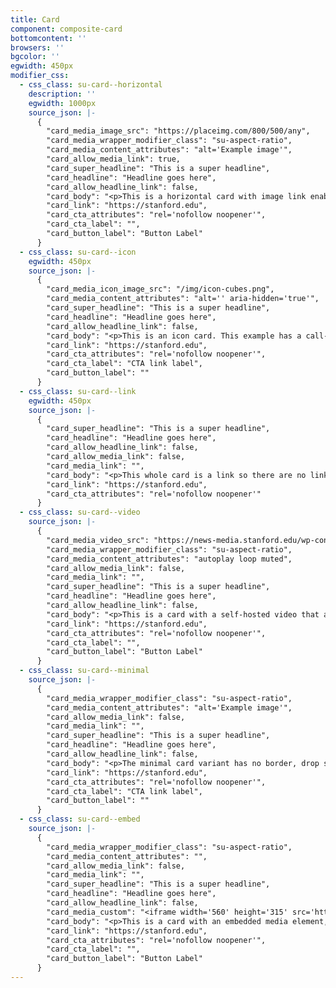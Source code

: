 ```yaml
---
title: Card
component: composite-card
bottomcontent: ''
browsers: ''
bgcolor: ''
egwidth: 450px
modifier_css:
  - css_class: su-card--horizontal
    description: ''
    egwidth: 1000px
    source_json: |-
      {
        "card_media_image_src": "https://placeimg.com/800/500/any",
        "card_media_wrapper_modifier_class": "su-aspect-ratio",
        "card_media_content_attributes": "alt='Example image'",
        "card_allow_media_link": true,
        "card_super_headline": "This is a super headline",
        "card_headline": "Headline goes here",
        "card_allow_headline_link": false,
        "card_body": "<p>This is a horizontal card with image link enabled. This example has a button link as the call-to-action.</p>",
        "card_link": "https://stanford.edu",
        "card_cta_attributes": "rel='nofollow noopener'",
        "card_cta_label": "",
        "card_button_label": "Button Label"
      }
  - css_class: su-card--icon
    egwidth: 450px
    source_json: |-
      {
        "card_media_icon_image_src": "/img/icon-cubes.png",
        "card_media_content_attributes": "alt='' aria-hidden='true'",
        "card_super_headline": "This is a super headline",
        "card_headline": "Headline goes here",
        "card_allow_headline_link": false,
        "card_body": "<p>This is an icon card. This example has a call-to-action link and no button. Everything is center-aligned.</p>",
        "card_link": "https://stanford.edu",
        "card_cta_attributes": "rel='nofollow noopener'",
        "card_cta_label": "CTA link label",
        "card_button_label": ""
      }
  - css_class: su-card--link
    egwidth: 450px
    source_json: |-
      {
        "card_super_headline": "This is a super headline",
        "card_headline": "Headline goes here",
        "card_allow_headline_link": false,
        "card_allow_media_link": false,
        "card_media_link": "",
        "card_body": "<p>This whole card is a link so there are no link buttons nor CTA-links within.</p>",
        "card_link": "https://stanford.edu",
        "card_cta_attributes": "rel='nofollow noopener'"
      }
  - css_class: su-card--video
    source_json: |-
      {
        "card_media_video_src": "https://news-media.stanford.edu/wp-content/uploads/2018/01/18153719/palau_swimmerloop_final.mp4",
        "card_media_wrapper_modifier_class": "su-aspect-ratio",
        "card_media_content_attributes": "autoplay loop muted",
        "card_allow_media_link": false,
        "card_media_link": "",
        "card_super_headline": "This is a super headline",
        "card_headline": "Headline goes here",
        "card_allow_headline_link": false,
        "card_body": "<p>This is a card with a self-hosted video that autoplays and keeps looping. This example has a button link as the call-to-action. The video container has the <i>.su-aspect-ratio</i> class which restricts the video's aspect ratio to the default 16:9.</p>",
        "card_link": "https://stanford.edu",
        "card_cta_attributes": "rel='nofollow noopener'",
        "card_cta_label": "",
        "card_button_label": "Button Label"
      }
  - css_class: su-card--minimal
    source_json: |-
      {
        "card_media_wrapper_modifier_class": "su-aspect-ratio",
        "card_media_content_attributes": "alt='Example image'",
        "card_allow_media_link": false,
        "card_media_link": "",
        "card_super_headline": "This is a super headline",
        "card_headline": "Headline goes here",
        "card_allow_headline_link": false,
        "card_body": "<p>The minimal card variant has no border, drop shadow or background color. This example has a call-to-action link and no link button. Do not use the <i>.su-card--minimal</i> variant with the <i>.su-card--link</i> variant.</p>",
        "card_link": "https://stanford.edu",
        "card_cta_attributes": "rel='nofollow noopener'",
        "card_cta_label": "CTA link label",
        "card_button_label": ""
      }
  - css_class: su-card--embed
    source_json: |-
      {
        "card_media_wrapper_modifier_class": "su-aspect-ratio",
        "card_media_content_attributes": "",
        "card_allow_media_link": false,
        "card_media_link": "",
        "card_super_headline": "This is a super headline",
        "card_headline": "Headline goes here",
        "card_allow_headline_link": false,
        "card_media_custom": "<iframe width='560' height='315' src='https://www.youtube.com/embed/tZ2GZhND7s0' frameborder='0' allowfullscreen></iframe>",
        "card_body": "<p>This is a card with an embedded media element, e.g., a YouTube or Vimeo video. This example has a button link as the call-to-action.</p>",
        "card_link": "https://stanford.edu",
        "card_cta_attributes": "rel='nofollow noopener'",
        "card_cta_label": "",
        "card_button_label": "Button Label"
      }
---
```


